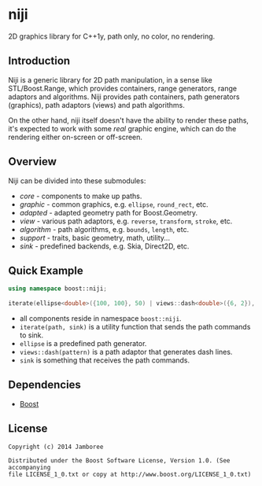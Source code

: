 niji
====

2D graphics library for C++1y, path only, no color, no rendering.

## Introduction

Niji is a generic library for 2D path manipulation, in a sense like STL/Boost.Range, which provides containers, range generators, range adaptors and algorithms. Niji provides path containers, path generators (graphics), path adaptors (views) and path algorithms.

On the other hand, niji itself doesn't have the ability to render these paths, it's expected to work with some *real* graphic engine, which can do the rendering either on-screen or off-screen.

## Overview

Niji can be divided into these submodules:

- *core* - components to make up paths.
- *graphic* - common graphics, e.g. `ellipse`, `round_rect`, etc.
- *adapted* - adapted geometry path for Boost.Geometry.
- *view* - various path adaptors, e.g. `reverse`, `transform`, `stroke`, etc.
- *algorithm* - path algorithms, e.g. `bounds`, `length`, etc.
- *support* - traits, basic geometry, math, utility...
- *sink* - predefined backends, e.g. Skia, Direct2D, etc.

## Quick Example

```c++
using namespace boost::niji;                                                 
                                                                             
iterate(ellipse<double>({100, 100}, 50) | views::dash<double>({6, 2}), sink);
```
- all components reside in namespace `boost::niji`.
- `iterate(path, sink)` is a utility function that sends the path commands to sink.
- `ellipse` is a predefined path generator.
- `views::dash(pattern)` is a path adaptor that generates dash lines.
- `sink` is something that receives the path commands.

## Dependencies

- [Boost](http://www.boost.org/)

## License

    Copyright (c) 2014 Jamboree

    Distributed under the Boost Software License, Version 1.0. (See accompanying
    file LICENSE_1_0.txt or copy at http://www.boost.org/LICENSE_1_0.txt)
    
